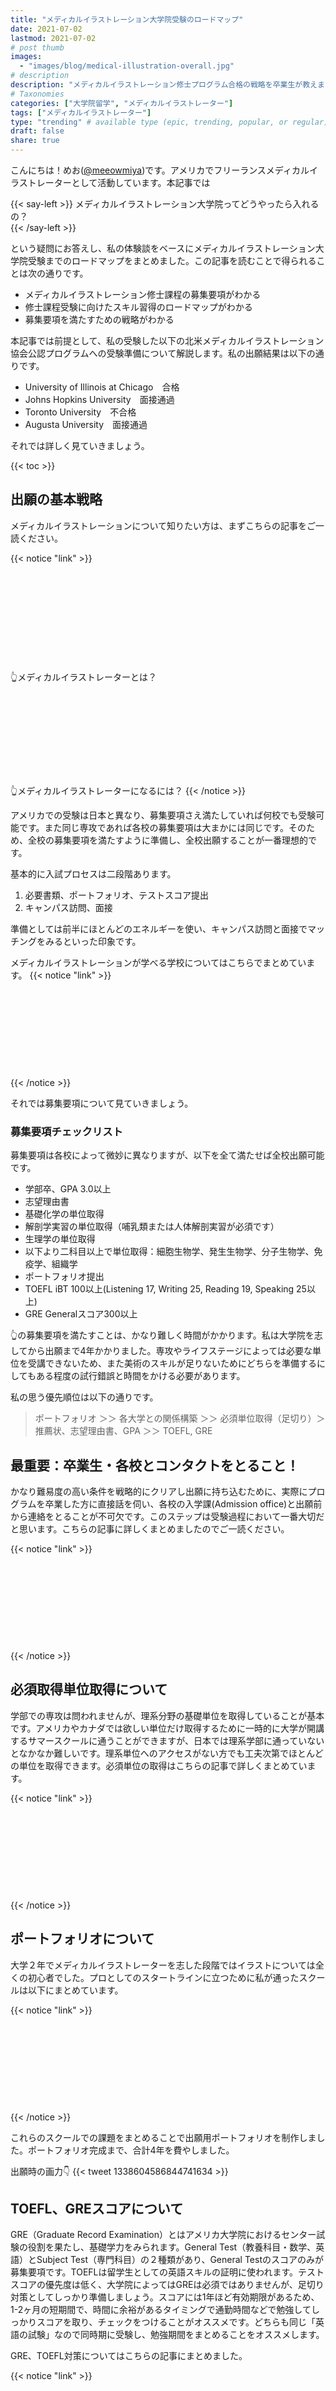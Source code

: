```yaml
---
title: "メディカルイラストレーション大学院受験のロードマップ"
date: 2021-07-02
lastmod: 2021-07-02
# post thumb
images:
  - "images/blog/medical-illustration-overall.jpg"
# description
description: "メディカルイラストレーション修士プログラム合格の戦略を卒業生が教えます！"
# Taxonomies
categories: ["大学院留学", "メディカルイラストレーター"]
tags: ["メディカルイラストレーター"]
type: "trending" # available type (epic, trending, popular, or regular)
draft: false
share: true
---
```


こんにちは！めお(<u><a href="https://twitter.com/meeowmiya" target="_blank">@meeowmiya</a></u>)です。アメリカでフリーランスメディカルイラストレーターとして活動しています。本記事では

{{< say-left >}}
メディカルイラストレーション大学院ってどうやったら入れるの？	
{{< /say-left >}}

という疑問にお答えし、私の体験談をベースにメディカルイラストレーション大学院受験までのロードマップをまとめました。この記事を読むことで得られることは次の通りです。

* メディカルイラストレーション修士課程の募集要項がわかる
* 修士課程受験に向けたスキル習得のロードマップがわかる
* 募集要項を満たすための戦略がわかる

本記事では前提として、私の受験した以下の北米メディカルイラストレーション協会公認プログラムへの受験準備について解説します。私の出願結果は以下の通りです。

* University of Illinois at Chicago　合格
* Johns Hopkins University　面接通過　
* Toronto University　不合格
* Augusta University　面接通過

それでは詳しく見ていきましょう。

{{< toc >}}

## 出願の基本戦略

メディカルイラストレーションについて知りたい方は、まずこちらの記事をご一読ください。

{{< notice "link" >}}
<div class="iframely-embed"><div class="iframely-responsive" style="height: 140px; padding-bottom: 0;"><a href="https://menglish.jp/post/medical-illustration-concept/" data-iframely-url="//cdn.iframe.ly/W1XCkS0?iframe=card-small"></a></div></div><script async src="//cdn.iframe.ly/embed.js" charset="utf-8"></script><br>
👆メディカルイラストレーターとは？<br><br>
<div class="iframely-embed"><div class="iframely-responsive" style="height: 140px; padding-bottom: 0;"><a href="https://menglish.jp/post/medical-illustration-tier/" data-iframely-url="//cdn.iframe.ly/0tUQpsS?iframe=card-small"></a></div></div><script async src="//cdn.iframe.ly/embed.js" charset="utf-8"></script>
👆メディカルイラストレーターになるには？
{{< /notice >}}

アメリカでの受験は日本と異なり、募集要項さえ満たしていれば何校でも受験可能です。また同じ専攻であれば各校の募集要項は大まかには同じです。そのため、全校の募集要項を満たすように準備し、全校出願することが一番理想的です。

基本的に入試プロセスは二段階あります。

1. 必要書類、ポートフォリオ、テストスコア提出
2. キャンパス訪問、面接

準備としては前半にほとんどのエネルギーを使い、キャンパス訪問と面接でマッチングをみるといった印象です。

メディカルイラストレーションが学べる学校についてはこちらでまとめています。
{{< notice "link" >}}
<div class="iframely-embed"><div class="iframely-responsive" style="height: 140px; padding-bottom: 0;"><a href="https://menglish.jp/post/medical-illustration-school/" data-iframely-url="//cdn.iframe.ly/pTt5ZKU?iframe=card-small"></a></div></div><script async src="//cdn.iframe.ly/embed.js" charset="utf-8"></script>
{{< /notice >}}

それでは募集要項について見ていきましょう。

### 募集要項チェックリスト

募集要項は各校によって微妙に異なりますが、以下を全て満たせば全校出願可能です。

* 学部卒、GPA 3.0以上
* 志望理由書
* 基礎化学の単位取得
* 解剖学実習の単位取得（哺乳類または人体解剖実習が必須です）
* 生理学の単位取得
* 以下より二科目以上で単位取得：細胞生物学、発生生物学、分子生物学、免疫学、組織学
* ポートフォリオ提出
* TOEFL iBT 100以上(Listening 17, Writing 25, Reading 19, Speaking 25以上)
* GRE Generalスコア300以上 

👆の募集要項を満たすことは、かなり難しく時間がかかります。私は大学院を志してから出願まで4年かかりました。専攻やライフステージによっては必要な単位を受講できないため、また美術のスキルが足りないためにどちらを準備するにしてもある程度の試行錯誤と時間をかける必要があります。


私の思う優先順位は以下の通りです。

> ポートフォリオ ＞＞ 各大学との関係構築 ＞＞ 必須単位取得（足切り）＞ 推薦状、志望理由書、GPA ＞＞ TOEFL, GRE

## 最重要：卒業生・各校とコンタクトをとること！

かなり難易度の高い条件を戦略的にクリアし出願に持ち込むために、実際にプログラムを卒業した方に直接話を伺い、各校の入学課(Admission office)と出願前から連絡をとることが不可欠です。このステップは受験過程において一番大切だと思います。こちらの記事に詳しくまとめましたのでご一読ください。

{{< notice "link" >}}
<div class="iframely-embed"><div class="iframely-responsive" style="height: 140px; padding-bottom: 0;"><a href="https://menglish.jp/post/medical-illustration-contact/" data-iframely-url="//cdn.iframe.ly/I27m3Cv?iframe=card-small"></a></div></div><script async src="//cdn.iframe.ly/embed.js" charset="utf-8"></script>
{{< /notice >}}

## 必須取得単位取得について

学部での専攻は問われませんが、理系分野の基礎単位を取得していることが基本です。アメリカやカナダでは欲しい単位だけ取得するために一時的に大学が開講するサマースクールに通うことができますが、日本では理系学部に通っていないとなかなか難しいです。理系単位へのアクセスがない方でも工夫次第でほとんどの単位を取得できます。必須単位の取得はこちらの記事で詳しくまとめています。

{{< notice "link" >}}
<div class="iframely-embed"><div class="iframely-responsive" style="height: 140px; padding-bottom: 0;"><a href="https://menglish.jp/post/medical-illustration-credit/" data-iframely-url="//cdn.iframe.ly/252MeGY?iframe=card-small"></a></div></div><script async src="//cdn.iframe.ly/embed.js" charset="utf-8"></script>
{{< /notice >}}

## ポートフォリオについて

大学２年でメディカルイラストレーターを志した段階ではイラストについては全くの初心者でした。プロとしてのスタートラインに立つために私が通ったスクールは以下にまとめています。

{{< notice "link" >}}
<div class="iframely-embed"><div class="iframely-responsive" style="height: 140px; padding-bottom: 0;"><a href="https://menglish.jp/post/illustration-school/" data-iframely-url="//cdn.iframe.ly/M8clIPV?iframe=card-small"></a></div></div><script async src="//cdn.iframe.ly/embed.js" charset="utf-8"></script>
{{< /notice >}}

これらのスクールでの課題をまとめることで出願用ポートフォリオを制作しました。ポートフォリオ完成まで、合計4年を費やしました。

出願時の画力👇
{{< tweet 1338604586844741634 >}}


<!-- 【有料記事】出願時に提出したポートフォリオはこちらで公開しています -->

## TOEFL、GREスコアについて

GRE（Graduate Record Examination）とはアメリカ大学院におけるセンター試験の役割を果たし、基礎学力をみられます。General Test（教養科目・数学、英語）とSubject Test（専門科目）の２種類があり、General Testのスコアのみが募集要項です。TOEFLは留学生としての英語スキルの証明に使われます。テストスコアの優先度は低く、大学院によってはGREは必須ではありませんが、足切り対策としてしっかり準備しましょう。スコアには1年ほど有効期限があるため、1-2ヶ月の短期間で、時間に余裕があるタイミングで通勤時間などで勉強してしっかりスコアを取り、チェックをつけることがオススメです。どちらも同じ「英語の試験」なので同時期に受験し、勉強期間をまとめることをオススメします。

GRE、TOEFL対策についてはこちらの記事にまとめました。

{{< notice "link" >}}
<div class="iframely-embed"><div class="iframely-responsive" style="height: 140px; padding-bottom: 0;"><a href="https://menglish.jp/post/toefl-gre/" data-iframely-url="//cdn.iframe.ly/BHTKkMc?iframe=card-small"></a></div></div><script async src="//cdn.iframe.ly/embed.js" charset="utf-8"></script>
{{< /notice >}}

## 志望理由書（Personal Statement）について

1. これまでの略歴
2. 何を学んできて何が強みか
3. なぜ大学院で勉強したいのか
4. 大学院があなたを生徒にすることでどのようなメリットがあるか

など、ある程度決まった内容を１枚にまとめます。


簡潔かつ説得力がある内容に「大学院で勉強したい！」というパッションを盛り込む必要があります。私は海外在住のメンターを通して三ヶ月ほどかけてブラッシュアップしました。

<!-- 【有料記事】実際に提出したPersonal Statementをこちらで公開しています -->


SoPについての理解を深めるための役立ちリンクを以下にまとめました。海外大学院留学に特化した情報発信プラットフォームXPlaneでは現役留学生と受験生をマッチングし、SoPの執筆支援を行う執筆支援プロジェクトを行っているようです（リンクを見つけ次第追記します）。

<div class="iframely-embed"><div class="iframely-responsive" style="height: 140px; padding-bottom: 0;"><a href="http://xplane.seldoon.net/application-prep/essay-prep/" data-iframely-url="//cdn.iframe.ly/3oTYr0P"></a></div></div><script async src="//cdn.iframe.ly/embed.js" charset="utf-8"></script>

<br>

<div style="max-width: 77vh;"><div style="left: 0; width: 100%; height: 0; position: relative; padding-bottom: 129.4118%;"><iframe src="https://docs.google.com/viewer?embedded=true&amp;url=https%3A%2F%2Fkatogroup.riken.jp%2Fpdfs%2FSoP-advice.pdf" style="top: 0; left: 0; width: 100%; height: 100%; position: absolute; border: 0;" allowfullscreen></iframe></div></div>


## 推薦状について


メディカルイラストレーションは修士から本格的に始まるプログラムということもあり、それまでの研究経験やコネが最重要視されないかなり特殊な専攻です。コネが最重視されないため、執筆者の経歴よりも自分のことを理解してくれている人に充実した推薦状を書いていただく方が重要です。推薦状は以上のうち１校（UIC）のみ募集要項に入っています。特に日本人の方に英語となると時間がかかるため、最低でも３ヶ月ほど余裕を持って執筆をお願いすることをオススメします。私の推薦状は以下の三方から頂きました。

* 指導教官
* 美術講師
* イラスト案件を頂いたクライアント

フォーマットがある程度決まっており、以下の内容をそれぞれ1枚にまとめて封をした状態で出願します（受験者は基本的に推薦状を見ることはできません）。

1. 推薦者略歴
2. 受験者との関係性はどのようなものか
3. 受験者の強みは何か
4. 受験者の弱みは何であり、どう改善でき、入学後どのような影響があるか
5. 受験者を評価する上で参考にしたグループは何か

### 面接について

キャンパス訪問までは合格通知から日数が少なかったため、Skypeでの面接となりました。主にデッサンにおける弱みについて聞かれ、どのように大学院生活に影響するか、どのように克服するかを聞かれました。キャンパス訪問は通常まる1日かけて行われ、人柄やマッチングをみられます。先輩や先生方の合議制で最終合格者を決めるため、参加しなかったことは大きなディスアドバンテージになり、実際面接で２校落ちました（情報を事前に手に入れられなかったのも今となっては惜しいと感じます）。

## まとめ

以上「メディカルイラストレーション大学院受験のロードマップ」でした！人口は少ないですが、だからこそ人生をかけられる魅力的なキャリアパスです。イラストレーターとしての選択肢として、参考になればと思います。